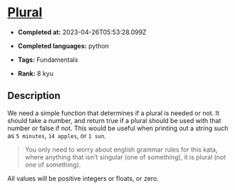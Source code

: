 # [Plural](https://www.codewars.com/kata/52ceafd1f235ce81aa00073a)

- **Completed at:** 2023-04-26T05:53:28.099Z

- **Completed languages:** python

- **Tags:** Fundamentals

- **Rank:** 8 kyu

## Description

We need a simple function that determines if a plural is needed or not. It should take a number, and return true if a plural should be used with that number or false if not. This would be useful when printing out a string such as `5 minutes`, `14 apples`, or `1 sun`. 

> You only need to worry about english grammar rules for this kata, where anything that isn't singular (one of something), it is plural (not one of something).

All values will be positive integers or floats, or zero.
